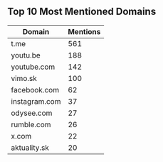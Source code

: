 
## Top 10 Most Mentioned Domains
| Domain | Mentions |
|--------|----------|
| t.me | 561 |
| youtu.be | 188 |
| youtube.com | 142 |
| vimo.sk | 100 |
| facebook.com | 62 |
| instagram.com | 37 |
| odysee.com | 27 |
| rumble.com | 26 |
| x.com | 22 |
| aktuality.sk | 20 |
